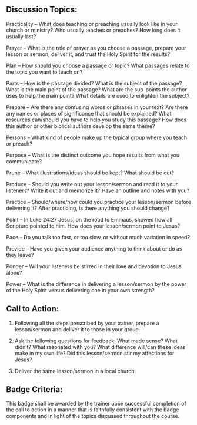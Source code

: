 
## Discussion Topics:

Practicality – What does teaching or preaching usually look like in your church or ministry? Who usually teaches or preaches? How long does it usually last?

Prayer – What is the role of prayer as you choose a passage, prepare your lesson or sermon, deliver it, and trust the Holy Spirit for the results?

Plan – How should you choose a passage or topic? What passages relate to the topic you want to teach on?

Parts – How is the passage divided? What is the subject of the passage? What is the main point of the passage? What are the sub-points the author uses to help the main point? What details are used to enlighten the subject?

Prepare – Are there any confusing words or phrases in your text? Are there any names or places of significance that should be explained? What resources can/should you have to help you study this passage? How does this author or other biblical authors develop the same theme?

Persons – What kind of people make up the typical group where you teach or preach?

Purpose – What is the distinct outcome you hope results from what you communicate?

Prune – What illustrations/ideas should be kept? What should be cut?

Produce – Should you write out your lesson/sermon and read it to your listeners? Write it out and memorize it? Have an outline and notes with you?

Practice – Should/where/how could you practice your lesson/sermon before delivering it? After practicing, is there anything you should change?

Point – In Luke 24:27 Jesus, on the road to Emmaus, showed how all Scripture pointed to him. How does your lesson/sermon point to Jesus?

Pace – Do you talk too fast, or too slow, or without much variation in speed?

Provide – Have you given your audience anything to think about or do as they leave?

Ponder – Will your listeners be stirred in their love and devotion to Jesus alone?

Power – What is the difference in delivering a lesson/sermon by the power of the Holy Spirit versus delivering one in your own strength?


## Call to Action:

1. Following all the steps prescribed by your trainer, prepare a lesson/sermon and deliver it to those in your group.

2. Ask the following questions for feedback:
What made sense? What didn’t?
What resonated with you?
What difference will/can these ideas make in my own life?
Did this lesson/sermon stir my affections for Jesus?

3. Deliver the same lesson/sermon in a local church.

## Badge Criteria:

This badge shall be awarded by the trainer upon successful completion of the call to action in a manner that is faithfully consistent with the badge components and in light of the topics discussed throughout the course. 
